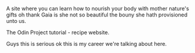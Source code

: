 A site where you can learn how to nourish your body with mother nature's gifts oh thank Gaia is she not so beautiful the bouny she hath provisioned unto us.

The Odin Project tutorial - recipe website.

Guys this is serious ok this is my career we're talking about here.
